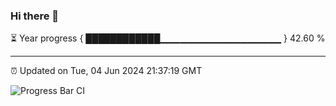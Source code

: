 ### Hi there 👋

⏳ Year progress { ████████████▁▁▁▁▁▁▁▁▁▁▁▁▁▁▁▁▁▁ } 42.60 %

---

⏰ Updated on Tue, 04 Jun 2024 21:37:19 GMT

![Progress Bar CI](https://github.com/IshwaranRudhara/GIT-ACTION/workflows/Progress%20Bar%20CI/badge.svg)
